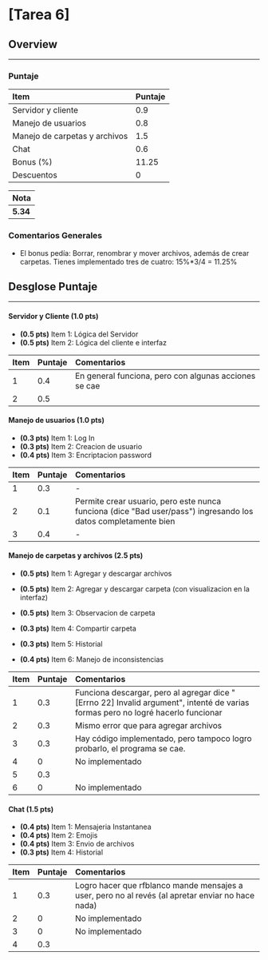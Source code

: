 # [Tarea 6]

## Overview
----------


### Puntaje
| Item | Puntaje |
|:--------|:--------|
| Servidor y cliente| 0.9 |
| Manejo de usuarios| 0.8 |
| Manejo de carpetas y archivos| 1.5 |
| Chat| 0.6 |
| Bonus (%) | 11.25 |
| Descuentos | 0 |

| Nota |
|:-----|
| **5.34** |

### Comentarios Generales
* El bonus pedía: Borrar, renombrar y mover archivos, además de crear carpetas. Tienes implementado tres de cuatro: 15%*3/4 = 11.25%
## Desglose Puntaje
----------

#### Servidor y Cliente **(1.0 pts)**

* **(0.5 pts)** Item 1: Lógica del Servidor
* **(0.5 pts)** Item 2: Lógica del cliente e interfaz 

| Item | Puntaje | Comentarios |
|:--------|:--------|:--------|
| 1 | 0.4 | En general funciona, pero con algunas acciones se cae |
| 2 | 0.5 |  |


#### Manejo de usuarios **(1.0 pts)**

* **(0.3 pts)** Item 1: Log In
* **(0.3 pts)** Item 2: Creacion de usuario
* **(0.4 pts)** Item 3: Encriptacion password

| Item | Puntaje | Comentarios |
|:--------|:--------|:--------|
| 1 | 0.3 | - |
| 2 | 0.1 | Permite crear usuario, pero este nunca funciona (dice "Bad user/pass") ingresando los datos completamente bien |
| 3 | 0.4 | - |


#### Manejo de carpetas y archivos **(2.5 pts)**

* **(0.5 pts)** Item 1: Agregar y descargar archivos
* **(0.5 pts)** Item 2: Agregar y descargar carpeta (con visualizacion en la interfaz)
* **(0.5 pts)** Item 3: Observacion de carpeta

* **(0.3 pts)** Item 4: Compartir carpeta
* **(0.3 pts)** Item 5: Historial
* **(0.4 pts)** Item 6: Manejo de inconsistencias



| Item | Puntaje | Comentarios |
|:--------|:--------|:--------|
| 1 | 0.3 | Funciona descargar, pero al agregar dice "[Errno 22] Invalid argument", intenté de varias formas pero no logré hacerlo funcionar |
| 2 | 0.3 | Mismo error que para agregar archivos |
| 3 | 0.3 | Hay código implementado, pero tampoco logro probarlo, el programa se cae. |
| 4 | 0 | No implementado |
| 5 | 0.3 | |
| 6 | 0 | No implementado |


#### Chat **(1.5 pts)**

* **(0.4 pts)** Item 1: Mensajeria Instantanea	
* **(0.4 pts)** Item 2: Emojis
* **(0.4 pts)** Item 3: Envio de archivos
* **(0.3 pts)** Item 4: Historial



| Item | Puntaje | Comentarios |
|:--------|:--------|:--------|
| 1 | 0.3 | Logro hacer que rfblanco mande mensajes a user, pero no al revés (al apretar enviar no hace nada) |
| 2 | 0 | No implementado |
| 3 | 0 | No implementado |
| 4 | 0.3 | |

